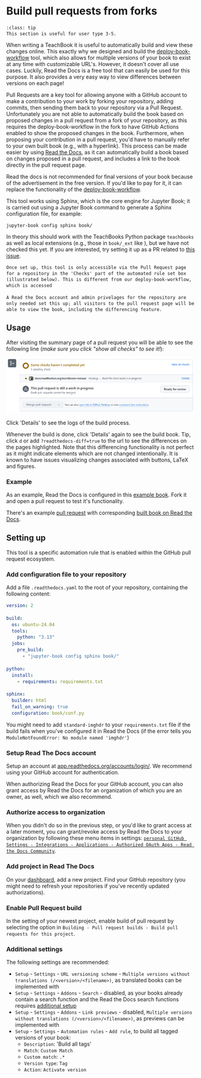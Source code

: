 # Build pull requests from forks

```{admonition} User types
:class: tip
This section is useful for user type 3-5.
```

When writing a TeachBook it is useful to automatically build and view these changes online. This exactly why we designed and build the [deploy-book-workflow](../external/deploy-book-workflow/README.md) tool, which also allows for multiple versions of your book to exist at any time with customizable URL's. However, it doesn't cover all use cases. Luckily, Read the Docs is a free tool that can easily be used for this purpose. It also provides a very easy way to view differences between versions on each page!

Pull Requests are a key tool for allowing anyone with a GitHub account to make a contribution to your work by forking your repository, adding commits, then sending them back to your repository via a Pull Request. Unfortunately you are not able to automatically build the book based on proposed changes in a pull request from a fork of your repository, as this requires the deploy-book-workflow in the fork to have GitHub Actions enabled to show the proposed changes in the book. Furthermore, when proposing your contribution in a pull request, you'd have to manually refer to your own built book (e.g., with a hyperlink). This process can be made easier by using [Read the Docs](https://about.readthedocs.com/?ref=readthedocs.org), as it can automatically build a book based on changes proposed in a pull request, and includes a link to the book directly in the pull request page.

Read the docs is not recommended for final versions of your book because of the advertisement in the free version. If you'd like to pay for it, it can replace the functionality of the [deploy-book-workflow](../external/deploy-book-workflow/README.md).

This tool works using Sphinx, which is the core engine for Jupyter Book; it is carried out using a Jupyter Book command to generate a Sphinx configuration file, for example:

```
jupyter-book config sphinx book/
```

In theory this should work with the TeachBooks Python package `teachbooks` as well as local extensions (e.g., those in `book/_ext` like [](./apa.md)), but we have not checked this yet. If you are interested, try setting it up as a PR related to [this issue](https://github.com/TeachBooks/Read-the-Docs-example-book/issues/3).

```{tip}
Once set up, this tool is only accessible via the Pull Request page for a repository in the 'Checks' part of the automated rule set box (illustrated below). This is different from our deploy-book-workflow, which is accessed  

A Read the Docs account and admin privelages for the repository are only needed set this up; all visitors to the pull request page will be able to view the book, including the differencing feature.
```

## Usage

After visiting the summary page of a pull request you will be able to see the following line (_make sure you click "show all checks" to see it!_):

![Read the docs in GitHub preview](./figures/readthedocs1.png)

Click 'Details' to see the logs of the build process.

Whenever the build is done, click 'Details' again to see the build book. Tip, click `d` or add `?readthedocs-diff=true` to the url to see the differences on the pages highlighted. Note that this differencing functionality is not perfect as it might indicate elements which are not changed intentionally.  It is known to have issues visualizing changes associated with buttons, LaTeX and figures.

### Example
As an example, Read the Docs is configured in this [example book](https://github.com/TeachBooks/Read-the-Docs-example-book). Fork it and open a pull request to test it's functionality.

There's an example [pull request](https://github.com/TeachBooks/Read-the-Docs-example-book/pull/1) with corresponding [built book on Read the Docs](https://read-the-docs-example-book--1.org.readthedocs.build/1/intro2.html?readthedocs-diff=true).

## Setting up

This tool is a specific automation rule that is enabled within the GitHub pull request ecosystem.

### Add configuration file to your repository

Add a file `.readthedocs.yaml` to the root of your repository, containing the following content:

```yaml
version: 2

build:
  os: ubuntu-24.04
  tools:
    python: "3.13"
  jobs:
    pre_build:
      - "jupyter-book config sphinx book/"

python:
  install:
    - requirements: requirements.txt

sphinx:
  builder: html
  fail_on_warning: true
  configuration: book/conf.py
  ```

You might need to add `standard-imghdr` to your `requirements.txt` file if the build fails when you've configured it in Read the Docs (if the error tells you `ModuleNotFoundError: No module named 'imghdr'`)

### Setup Read The Docs account

Setup an account at [app.readthedocs.org/accounts/login/](https://app.readthedocs.org/accounts/login/?next=/dashboard/). We recommend using your GitHub account for authentication.

When authorizing Read the Docs for your GitHub account, you can also grant access by Read the Docs for an organization of which you are an owner, as well, which we also recommend.

### Authorize access to organization

When you didn't do so in the previous step, or you'd like to grant access at a later moment, you can grant/revoke access by Read the Docs to your organization by following these menu items in settings: [`personal GitHub Settings - Integrations - Applications - Authorized OAuth Apps - Read the Docs Community`](https://github.com/settings/connections/applications/fae83c942bc1d89609e2).

### Add project in Read The Docs

On your [dashboard](https://app.readthedocs.org/dashboard/), add a new project. Find your GitHub repository (you might need to refresh your repositories if you've recently updated authorizations).

### Enable Pull Request build

In the setting of your newest project, enable build of pull request by selecting the option in `Building - Pull request builds - Build pull requests for this project`.

### Additional settings

The following settings are recommended:
- `Setup` - `Settings` - `URL versioning scheme` - `Multiple versions without translations (/<version>/<filename>)`, as translated books can be implemented with [](../external/Sphinx-launch-buttons/README.md)
- `Setup` - `Settings` - `Addons` - `Search` - disabled, as your books already contain a search function and the Read the Docs search functions requires [additional setup](https://docs.readthedocs.com/platform/stable/intro/sphinx.html#configure-read-the-docs-search)
- `Setup` - `Settings` - `Addons` - `Link previews` - disabled, `Multiple versions without translations (/<version>/<filename>)`, as previews can be implemented with [](../external/teachbooks-sphinx-tippy/README.md)
- `Setup` - `Settings` - `Automation rules` - `Add rule`, to build all tagged versions of your book:
    - `Description`: 'Build all tags'
    - `Match`: `Custom Match`
    - `Custom match`: `.*`
    - `Version type`: `Tag`
    - `Action`: `Activate version`
